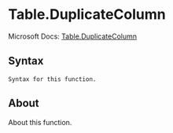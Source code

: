 ---
---

# Table.DuplicateColumn

Microsoft Docs: [Table.DuplicateColumn](https://docs.microsoft.com/en-us/powerquery-m/table-duplicatecolumn)

## Syntax

```powerquery-m
Syntax for this function.
```

## About

About this function.

